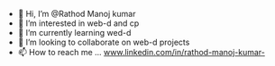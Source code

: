 - 👋 Hi, I’m @Rathod Manoj kumar 
- 👀 I’m interested in web-d and cp
- 🌱 I’m currently learning wed-d 
- 💞️ I’m looking to collaborate on web-d projects 
- 📫 How to reach me ... www.linkedin.com/in/rathod-manoj-kumar-

<!---
manojnayak45/manojnayak45 is a ✨ special ✨ repository because its `README.md` (this file) appears on your GitHub profile.
You can click the Preview link to take a look at your changes.
--->
